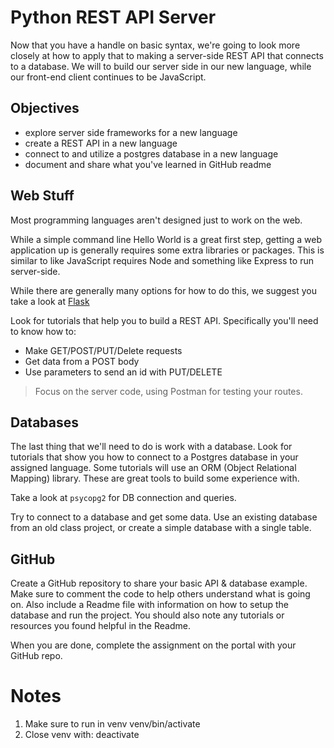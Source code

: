 # Python REST API Server

Now that you have a handle on basic syntax, we're going to look more closely at how to apply that to making a server-side REST API that connects to a database. We will to build our server side in our new language, while our front-end client continues to be JavaScript.

## Objectives

  - explore server side frameworks for a new language
  - create a REST API in a new language
  - connect to and utilize a postgres database in a new language
  - document and share what you've learned in GitHub readme

## Web Stuff

Most programming languages aren't designed just to work on the web. 

While a simple command line Hello World is a great first step, getting a web application up is generally requires some extra libraries or packages. This is similar to like JavaScript requires Node and something like Express to run server-side. 

While there are generally many options for how to do this, we suggest you take a look at [Flask](http://flask.pocoo.org/)

Look for tutorials that help you to build a REST API. Specifically you'll need to know how to:

 - Make GET/POST/PUT/Delete requests
 - Get data from a POST body
 - Use parameters to send an id with PUT/DELETE
 
 > Focus on the server code, using Postman for testing your routes. 


## Databases

The last thing that we'll need to do is work with a database. Look for tutorials that show you how to connect to a Postgres database in your assigned language. Some tutorials will use an ORM (Object Relational Mapping) library. These are great tools to build some experience with.

Take a look at `psycopg2` for DB connection and queries.

Try to connect to a database and get some data. Use an existing database from an old class project, or create a simple database with a single table. 


## GitHub

Create a GitHub repository to share your basic API & database example. Make sure to comment the code to help others understand what is going on. Also include a Readme file with information on how to setup the database and run the project. You should also note any tutorials or resources you found helpful in the Readme.

When you are done, complete the assignment on the portal with your GitHub repo. 


# Notes
1. Make sure to run in venv 
  venv/bin/activate
2. Close venv with:
  deactivate